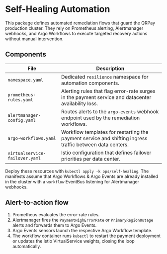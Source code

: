 # Self-Healing Automation

This package defines automated remediation flows that guard the QRPay production cluster.  They rely on Prometheus alerting, Alertmanager webhooks, and Argo Workflows to execute targeted recovery actions without manual intervention.

## Components

| File | Description |
| --- | --- |
| `namespace.yaml` | Dedicated `resilience` namespace for automation components. |
| `prometheus-rules.yaml` | Alerting rules that flag error-rate surges in the payment service and datacenter availability loss. |
| `alertmanager-config.yaml` | Routes alerts to the `argo-events` webhook endpoint used by the remediation workflows. |
| `argo-workflows.yaml` | Workflow templates for restarting the payment service and shifting ingress traffic between data centers. |
| `virtualservice-failover.yaml` | Istio configuration that defines failover priorities per data center. |

Deploy these resources with `kubectl apply -k ops/self-healing`.  The manifests assume that Argo Workflows & Argo Events are already installed in the cluster with a `workflow` EventBus listening for Alertmanager webhooks.

## Alert-to-action flow

1. Prometheus evaluates the error-rate rules.
2. Alertmanager fires the `PaymentHighErrorRate` or `PrimaryRegionOutage` alerts and forwards them to Argo Events.
3. Argo Events sensors launch the respective Argo Workflow template.
4. The workflow container runs `kubectl` to restart the payment deployment or updates the Istio VirtualService weights, closing the loop automatically.

